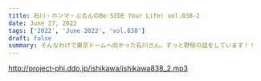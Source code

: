 ```yaml
---
title: 石川・ホンマ・ぶるんのBe-SIDE Your Life! vol.838-2
date: June 27, 2022
tags: ['2022', 'June 2022', 'vol.838']
draft: false
summary: そんなわけで東京ドームへ向かった石川さん。ずっと野球の話をしています！！
---
```


http://project-phi.ddo.jp/ishikawa/ishikawa838_2.mp3